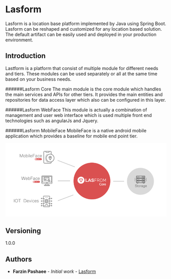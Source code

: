 # Lasform
Lasform is a location base platform implemented by Java using Spring Boot. Lasform can be reshaped and customized for any location based solution. The default artifact can be easily used and deployed in your production environment.

## Introduction
Lastform is a platform that consist of multiple module for different needs and tiers. These modules can be used separately or all at the same time based on your business needs.

######Lasform Core
The main module is the core module which handles the main services and APIs for other tiers. It provides the main entities and repositories for data access layer which also can be configured in this layer.

######Lasform WebFace
This module is actually a combination of management and user web interface which is used multiple front end technologies such as angularJs and Jquery.

######Lasform MobileFace 
MobileFace is a native android mobile application which provides a baseline for mobile end point tier.



![General Look](https://raw.githubusercontent.com/farzinpashaee/Lasform/master/documents/images/lasform-infog.png)

## Versioning

1.0.0

## Authors

* **Farzin Pashaee** - *Initial work* - [Lasform](https://github.com/farzinpashaee/Lasform/)
